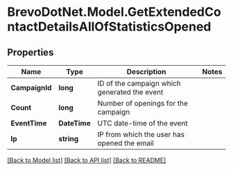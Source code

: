 # BrevoDotNet.Model.GetExtendedContactDetailsAllOfStatisticsOpened

## Properties

Name | Type | Description | Notes
------------ | ------------- | ------------- | -------------
**CampaignId** | **long** | ID of the campaign which generated the event | 
**Count** | **long** | Number of openings for the campaign | 
**EventTime** | **DateTime** | UTC date-time of the event | 
**Ip** | **string** | IP from which the user has opened the email | 

[[Back to Model list]](../../README.md#documentation-for-models) [[Back to API list]](../../README.md#documentation-for-api-endpoints) [[Back to README]](../../README.md)

